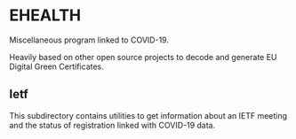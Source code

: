 # EHEALTH

Miscellaneous program linked to COVID-19.

Heavily based on other open source projects to decode and generate EU Digital Green Certificates.

## Ietf

This subdirectory contains utilities to get information about an IETF meeting and the status of registration linked with COVID-19 data.
